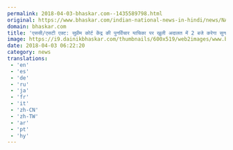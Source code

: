 ```yaml
---
permalink: 2018-04-03-bhaskar.com--1435589798.html
original: https://www.bhaskar.com/indian-national-news-in-hindi/news/NAT-NAN-HDLN-supreme-court-agrees-for-an-open-court-hearing-on-scst-act-5843599-NOR.html
domain: bhaskar.com
title: 'एससी/एसटी एक्ट: सुप्रीम कोर्ट केंद्र की पुनर्विचार याचिका पर खुली अदालत में 2 बजे करेगा सुनवाई'
image: https://i9.dainikbhaskar.com/thumbnails/600x519/web2images/www.bhaskar.com/2018/04/03/sc_1_1494224910_1522.jpg
date: 2018-04-03 06:22:20
category: news
translations: 
 - 'en'
 - 'es'
 - 'de'
 - 'ru'
 - 'ja'
 - 'fr'
 - 'it'
 - 'zh-CN'
 - 'zh-TW'
 - 'ar'
 - 'pt'
 - 'hy'
---
```


